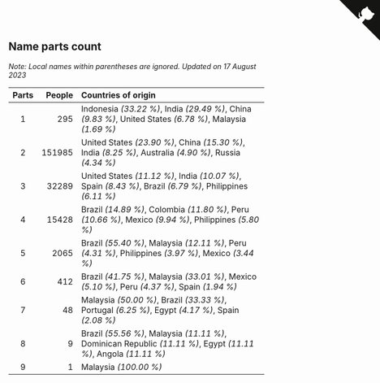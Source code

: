 ## Name parts count

*Note: Local names within parentheses are ignored.*
*Updated on 17 August 2023*

| Parts | People | Countries of origin |
| :--: | ---: | :--- |
| 1 | 295 | Indonesia *(33.22 %)*, India *(29.49 %)*, China *(9.83 %)*, United States *(6.78 %)*, Malaysia *(1.69 %)* |
| 2 | 151985 | United States *(23.90 %)*, China *(15.30 %)*, India *(8.25 %)*, Australia *(4.90 %)*, Russia *(4.34 %)* |
| 3 | 32289 | United States *(11.12 %)*, India *(10.07 %)*, Spain *(8.43 %)*, Brazil *(6.79 %)*, Philippines *(6.11 %)* |
| 4 | 15428 | Brazil *(14.89 %)*, Colombia *(11.80 %)*, Peru *(10.66 %)*, Mexico *(9.94 %)*, Philippines *(5.80 %)* |
| 5 | 2065 | Brazil *(55.40 %)*, Malaysia *(12.11 %)*, Peru *(4.31 %)*, Philippines *(3.97 %)*, Mexico *(3.44 %)* |
| 6 | 412 | Brazil *(41.75 %)*, Malaysia *(33.01 %)*, Mexico *(5.10 %)*, Peru *(4.37 %)*, Spain *(1.94 %)* |
| 7 | 48 | Malaysia *(50.00 %)*, Brazil *(33.33 %)*, Portugal *(6.25 %)*, Egypt *(4.17 %)*, Spain *(2.08 %)* |
| 8 | 9 | Brazil *(55.56 %)*, Malaysia *(11.11 %)*, Dominican Republic *(11.11 %)*, Egypt *(11.11 %)*, Angola *(11.11 %)* |
| 9 | 1 | Malaysia *(100.00 %)* |


<a href="https://github.com/jonatanklosko/wca_statistics" class="github-corner" aria-label="View source on Github"><svg width="80" height="80" viewBox="0 0 250 250" style="fill:#151513; color:#fff; position: absolute; top: 0; border: 0; right: 0;" aria-hidden="true"><path d="M0,0 L115,115 L130,115 L142,142 L250,250 L250,0 Z"></path><path d="M128.3,109.0 C113.8,99.7 119.0,89.6 119.0,89.6 C122.0,82.7 120.5,78.6 120.5,78.6 C119.2,72.0 123.4,76.3 123.4,76.3 C127.3,80.9 125.5,87.3 125.5,87.3 C122.9,97.6 130.6,101.9 134.4,103.2" fill="currentColor" style="transform-origin: 130px 106px;" class="octo-arm"></path><path d="M115.0,115.0 C114.9,115.1 118.7,116.5 119.8,115.4 L133.7,101.6 C136.9,99.2 139.9,98.4 142.2,98.6 C133.8,88.0 127.5,74.4 143.8,58.0 C148.5,53.4 154.0,51.2 159.7,51.0 C160.3,49.4 163.2,43.6 171.4,40.1 C171.4,40.1 176.1,42.5 178.8,56.2 C183.1,58.6 187.2,61.8 190.9,65.4 C194.5,69.0 197.7,73.2 200.1,77.6 C213.8,80.2 216.3,84.9 216.3,84.9 C212.7,93.1 206.9,96.0 205.4,96.6 C205.1,102.4 203.0,107.8 198.3,112.5 C181.9,128.9 168.3,122.5 157.7,114.1 C157.9,116.9 156.7,120.9 152.7,124.9 L141.0,136.5 C139.8,137.7 141.6,141.9 141.8,141.8 Z" fill="currentColor" class="octo-body"></path></svg></a><style>.github-corner:hover .octo-arm{animation:octocat-wave 560ms ease-in-out}@keyframes octocat-wave{0%,100%{transform:rotate(0)}20%,60%{transform:rotate(-25deg)}40%,80%{transform:rotate(10deg)}}@media (max-width:500px){.github-corner:hover .octo-arm{animation:none}.github-corner .octo-arm{animation:octocat-wave 560ms ease-in-out}}</style>
